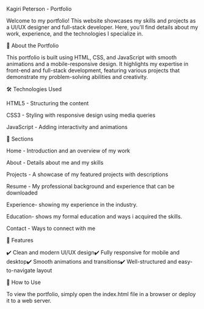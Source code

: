 Kagiri Peterson - Portfolio

Welcome to my portfolio! This website showcases my skills and projects as a UI/UX designer and full-stack developer. Here, you'll find details about my work, experience, and the technologies I specialize in.

📌 About the Portfolio

This portfolio is built using HTML, CSS, and JavaScript with smooth animations and a mobile-responsive design. It highlights my expertise in front-end and full-stack development, featuring various projects that demonstrate my problem-solving abilities and creativity.

🛠️ Technologies Used

HTML5 - Structuring the content

CSS3 - Styling with responsive design using media queries

JavaScript - Adding interactivity and animations

📂 Sections

Home - Introduction and an overview of my work

About - Details about me and my skills

Projects - A showcase of my featured projects with descriptions

Resume - My professional background and experience that can be downloaded

Experience- showing my experience in the industry.

Education- shows my formal education and ways i acquired the skills.

Contact - Ways to connect with me

🚀 Features

✔️ Clean and modern UI/UX design✔️ Fully responsive for mobile and desktop✔️ Smooth animations and transitions✔️ Well-structured and easy-to-navigate layout

📌 How to Use

To view the portfolio, simply open the index.html file in a browser or deploy it to a web server.
